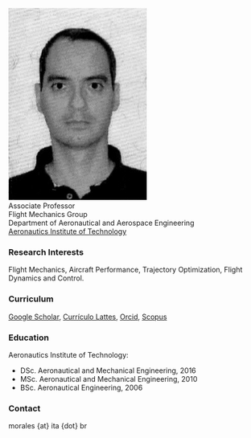 ![Profile photo](/assets/images/foto-RG-CPF-Mauricio-Morales-atual-P&B.jpg)  
Associate Professor  
Flight Mechanics Group  
Department of Aeronautical and Aerospace Engineering  
[Aeronautics Institute of Technology](http://www.ita.br)

### Research Interests
Flight Mechanics, Aircraft Performance, Trajectory Optimization, Flight Dynamics and Control.

### Curriculum
[Google Scholar](https://scholar.google.com/citations?user=syECR14AAAAJ&hl), [Currículo Lattes](http://lattes.cnpq.br/9213259689156118), [Orcid](https://orcid.org/0000-0002-2911-9238), [Scopus](https://www.scopus.com/authid/detail.uri?authorId=57191905807)

### Education
Aeronautics Institute of Technology:
- DSc. Aeronautical and Mechanical Engineering, 2016
- MSc. Aeronautical and Mechanical Engineering, 2010
- BSc. Aeronautical Engineering, 2006

### Contact
morales {at} ita {dot} br
